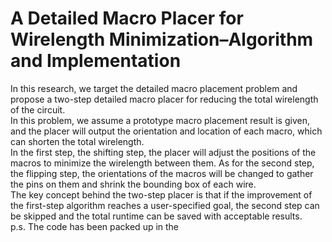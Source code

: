 # A Detailed Macro Placer for Wirelength Minimization–Algorithm and Implementation
In this research, we target the detailed macro placement problem and propose a two-step detailed macro placer for reducing the total wirelength of the circuit. 
<br>In this problem, we assume a prototype macro placement result is given, and the placer will output the orientation and location of each macro, which can shorten the total wirelength. 
<br>In the first step, the shifting step, the placer will adjust the positions of the macros to minimize the wirelength between them. As for the second step, the flipping step, the orientations of the macros will be changed to gather the pins on them and shrink the bounding box of each wire. 
<br>The key concept behind the two-step placer is that if the improvement of the first-step algorithm reaches a user-specified goal, the second step can be skipped and the total runtime can be saved with acceptable results. 
<br>p.s. The code has been packed up in the 
